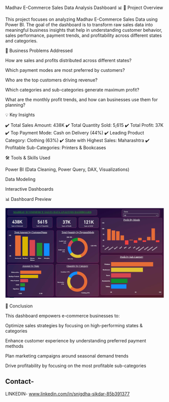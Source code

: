 Madhav E-Commerce Sales Data Analysis Dashboard 📊
📖 Project Overview

This project focuses on analyzing Madhav E-Commerce Sales Data using Power BI. The goal of the dashboard is to transform raw sales data into meaningful business insights that help in understanding customer behavior, sales performance, payment trends, and profitability across different states and categories.

🔎 Business Problems Addressed

How are sales and profits distributed across different states?

Which payment modes are most preferred by customers?

Who are the top customers driving revenue?

Which categories and sub-categories generate maximum profit?

What are the monthly profit trends, and how can businesses use them for planning?

💡 Key Insights

✔️ Total Sales Amount: 438K
✔️ Total Quantity Sold: 5,615
✔️ Total Profit: 37K
✔️ Top Payment Mode: Cash on Delivery (44%)
✔️ Leading Product Category: Clothing (63%)
✔️ State with Highest Sales: Maharashtra
✔️ Profitable Sub-Categories: Printers & Bookcases

🛠️ Tools & Skills Used

Power BI (Data Cleaning, Power Query, DAX, Visualizations)

Data Modeling

Interactive Dashboards

📊 Dashboard Preview


![Image](https://github.com/snigdhasikdar90-arch/Madhav-E-Commerce-Sales-Data-Analysis-Dashboard/blob/main/Madhav%20sales%20data%20picture.png?raw=true)



🚀 Conclusion

This dashboard empowers e-commerce businesses to:

Optimize sales strategies by focusing on high-performing states & categories

Enhance customer experience by understanding preferred payment methods

Plan marketing campaigns around seasonal demand trends

Drive profitability by focusing on the most profitable sub-categories

## Contact-
  LINKEDIN- www.linkedin.com/in/snigdha-sikdar-85b391377
